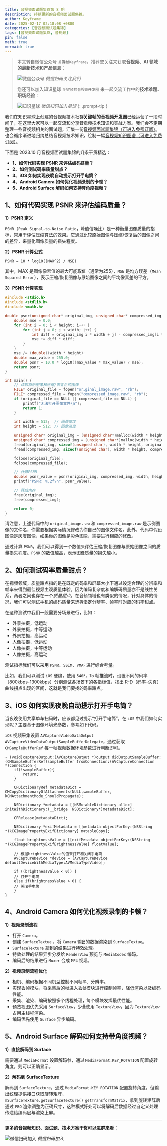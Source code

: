```yaml
---
title: 音视频面试题集锦第 8 期
description: 持续更新的音视频面试题集锦。
author: Keyframe
date: 2025-02-17 02:18:08 +0800
categories: [音视频面试题集锦]
tags: [音视频面试题集锦, 音视频]
pin: false
math: true
mermaid: true
---
```


> 本文转自微信公众号 `关键帧Keyframe`，推荐您关注来获取**音视频、AI 领域的最新技术和产品信息**：
>
>![微信公众号](assets/img/keyframe-mp.jpg)
>_微信扫码关注我们_
>
>您还可以加入知识星球 `关键帧的音视频开发圈` 来一起交流工作中的**技术难题、职场经验**：
>
>![知识星球](assets/img/keyframe-zsxq.png)
>_微信扫码加入星球_
{: .prompt-tip }

我们在知识星球上创建的音视频技术社群**关键帧的音视频开发圈**已经运营了一段时间了，在这里大家可以一起交流和分享音视频技术知识和实战方案。我们会不定期整理一些音视频相关的面试题，汇集一份[音视频面试题集锦（可进入免费订阅）](https://mp.weixin.qq.com/mp/appmsgalbum?__biz=MjM5MTkxOTQyMQ==&action=getalbum&album_id=2380776196751425539#wechat_redirect)。也会循序渐进地归纳总结音视频技术知识，绘制一幅[音视频知识图谱（可进入免费订阅）](https://mp.weixin.qq.com/mp/appmsgalbum?__biz=MjM5MTkxOTQyMQ==&action=getalbum&album_id=2349658423078092802#wechat_redirect)。

下面是 2023.10 月音视频面试题集锦的几条干货精选：

- **1、如何代码实现 PSNR 来评估编码质量？**
- **2、如何测试码率质量甜点？**
- **3、iOS 如何实现夜晚自动提示打开手电筒？**
- **4、Android Camera 如何优化视频录制的卡顿？**
- **5、Android Surface 解码如何支持带角度视频？**

## 1、如何代码实现 PSNR 来评估编码质量？

**1）PSNR 定义**

`PSNR`（`Peak Signal-to-Noise Ratio`，峰值信噪比）是一种衡量图像质量的指标，常用于评估压缩算法的效果。它通过比较原始图像与压缩/恢复后的图像之间的差异，来量化图像质量的损失程度。

**2）PSNR 计算公式**

`PSNR = 10 * log10((MAX^2) / MSE)`

其中，MAX 是图像像素值的最大可能取值（通常为255），`MSE` 是均方误差（`Mean Squared Error`），表示压缩/恢复图像与原始图像之间的平均像素差的平方。

**3）PSNR 计算实现**

```c
#include <stdio.h>
#include <stdlib.h>
#include <math.h>

double psnr(unsigned char* original_img, unsigned char* compressed_img, int width, int height) {
    double mse = 0.0;
    for (int i = 0; i < height; i++) {
        for (int j = 0; j < width; j++) {
            int diff = original_img[i * width + j] - compressed_img[i * width + j];
            mse += diff * diff;
        }
    }
    mse /= (double)(width * height);
    double max_value = 255.0;
    double psnr = 10.0 * log10((max_value * max_value) / mse);
    return psnr;
}

int main() {
    // 读取原始图像和压缩/恢复后的图像
    FILE* original_file = fopen("original_image.raw", "rb");
    FILE* compressed_file = fopen("compressed_image.raw", "rb");
    if (original_file == NULL || compressed_file == NULL) {
        printf("无法打开图像文件\n");
        return 1;
    }

    int width = 512;  // 图像宽度
    int height = 512; // 图像高度

    unsigned char* original_img = (unsigned char*)malloc(width * height * sizeof(unsigned char));
    unsigned char* compressed_img = (unsigned char*)malloc(width * height * sizeof(unsigned char));
    fread(original_img, sizeof(unsigned char), width * height, original_file);
    fread(compressed_img, sizeof(unsigned char), width * height, compressed_file);

    fclose(original_file);
    fclose(compressed_file);

    // 计算PSNR
    double psnr_value = psnr(original_img, compressed_img, width, height);
    printf("PSNR: %.2f\n", psnr_value);

    // 释放内存
    free(original_img);
    free(compressed_img);

    return 0;
}
```

请注意，上述代码中的 `original_image.raw` 和 `compressed_image.raw` 是示例图像的文件名，你需要根据实际情况修改为你自己的图像文件名。此外，代码中假设图像是灰度图像，如果你的图像是彩色图像，需要进行相应的修改。


通过计算 `PSNR`，我们可以得到一个数值来评估压缩/恢复图像与原始图像之间的质量损失程度。`PSNR` 的数值越高，表示图像质量的损失越小。
	


## 2、如何测试码率质量甜点？

在视频领域，质量甜点指的是在既定的码率和屏幕大小下通过设定合理的分辨率和帧率来得到最佳视频主观质量体验。因为编码复杂度和编解码质量亦不是线性关系，两者之间也存在一个*质量甜点*。在音频领域也有类似的情况，针对具体的情况，我们可以测试手机的编码质量来选择指定分辨率、帧率时对应的码率甜点。

在这种测试中我们一般需要分场景进行，比如：

- 外景拍摄，低运动
- 外景拍摄，中等运动
- 外景拍摄，高运动
- 人像拍摄，低运动
- 人像拍摄，中等运动
- 人像拍摄，高运动

测试指标我们可以采用 `PSNR`、`SSIM`、`VMAF` 进行综合考量。

比如，我们可以测试 `iOS` 硬编，使用 `540P`，15 帧推流时，设置不同的码率（800kbps-1300kbps）分别测试各场景下的各指标值，找出 R-D（码率-失真）曲线拐点出现的区间，这就是我们要找的码率甜点。


## 3、iOS 如何实现夜晚自动提示打开手电筒？

当夜晚使用共享单车扫码时，应该都见过提示“打开手电筒”，在 `iOS` 中我们如何实现呢？主要基于图像环境光参数，参考如下代码。

`iOS` 视频采集设置 `AVCaptureVideoDataOutput AVCaptureVideoDataOutputSampleBufferDelegate`，通过获取 `CMSampleBufferRef` 每一帧视频数据环境参数进行判断即可。

```objc
- (void)captureOutput:(AVCaptureOutput *)output didOutputSampleBuffer:(CMSampleBufferRef)sampleBuffer fromConnection:(AVCaptureConnection *)connection {
	if(!sampleBuffer){
        return;
    }
    
    CFDictionaryRef metadataDict = CMCopyDictionaryOfAttachments(NULL,sampleBuffer, 	kCMAttachmentMode_ShouldPropagate);

	NSDictionary *metadata = [[NSMutableDictionary alloc] initWithDictionary:(__bridge 	NSDictionary*)metadataDict];

	CFRelease(metadataDict);

	NSDictionary *exifMetadata = [[metadata objectForKey:(NSString 	*)kCGImagePropertyExifDictionary] mutableCopy];

	float brightnessValue = [[exifMetadata objectForKey:(NSString 	*)kCGImagePropertyExifBrightnessValue] floatValue];
	
	// 根据brightnessValue的值来打开和关闭手电筒
    AVCaptureDevice *device = [AVCaptureDevice defaultDeviceWithMediaType:AVMediaTypeVideo];
    
    if ((brightnessValue < 0)) {
    // 打开手电筒
	else if(brightnessValue > 0) {
	// 关闭手电筒
	}
}
```

## 4、Android Camera 如何优化视频录制的卡顿？

**1）视频录制流程**

- 打开 `Camera`。
- 创建 `SurfaceTextue` ，将 `Camera` 输出的数据渲染到 `SurfaceTextue`。
- `SurfaceTexture` 拿到的结果进行特效处理。
- 特效处理的结果异步分发给 `RenderView` 预览与 `MediaCodec` 编码。
- 编码后的结果进行 `Muxer` 合成 `MP4` 视频。

**2）视频录制流程优化**

- 相机、编码根据不同机型控制不同帧率、分辨率。
- 实现丢帧模块，将采集后的帧进入丢帧模块进行控制帧率，降低渲染以及编码性能。
- 采集、渲染、编码按照多个线程处理，每个模块发挥最优性能。
- 预览视图优先采用 `SurfaceView`，少量使用 `TextureView`，因为 `TextureView` 占用主线程渲染。
- 编码优先使用 `Surface` 异步编码。


## 5、Android Surface 解码如何支持带角度视频？

**1）直接解码到 Surface**

需要通过 `MediaFormat` 设置解码参，通过 `MediaFormat.KEY_ROTATION` 配置旋转角度，则可以正确显示。

**2）解码到 SurfaceTexture**

解码到 `SurfaceTexture`，通过 `MediaFormat.KEY_ROTATION` 配置旋转角度，但输出纹理提供接口获取旋转矩阵，`mSurfaceTexture.getSurfaceTexture().getTransformMatrix`，拿到旋转矩阵后通过 `FBO` 渲染调整为正确尺寸，这种模式好处可以将解码后数据经过自定义处理传递给编码层与渲染上屏。


---


**更多的音视频知识、面试题、技术方案干货可以进群来看：**

![微信扫码加入](assets/img/keyframe-zsxq.png)
_微信扫码加入_